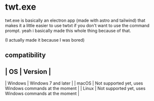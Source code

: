 # twt.exe

twt.exe is basically an electron app (made with astro and tailwind) that makes it a little easier to use twtxt if you don't want to use the command prompt. yeah i basically made this whole thing because of that.

(I actually made it because I was bored)

## compatibility

| OS | Version |
--------------------
| Windows | Windows 7 and later |
| macOS | Not supported yet, uses Windows commands at the moment |
| Linux | Not supported yet, uses Windows commands at the moment |